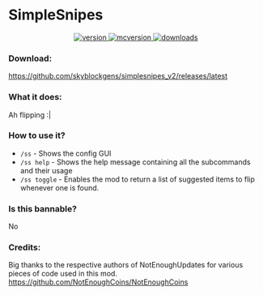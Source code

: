 # SimpleSnipes

<p align="center">
  <a href="https://github.com/skyblockgens/simplesnipes_v2/releases/latest" target="_blank">
    <img alt="version" src="https://img.shields.io/badge/RELEASE-2.0-blueviolet?color=%239f00ff&style=for-the-badge" />
  </a>
  <a href="https://files.minecraftforge.net/net/minecraftforge/forge/index_1.8.9.html" target="_blank">
    <img alt="mcversion" src="https://img.shields.io/badge/MC%20Version-1.8.9-blue?color=%239f00ff&style=for-the-badge" />
  </a>
  <a href="https://github.com/skyblockgens/simplesnipes_v2/releases/latest" target="_blank">
    <img alt="downloads" src="https://img.shields.io/badge/DOWNLOADS-1.2k-a?color=%239f00ff&style=for-the-badge" />
    </a>
</p>

### Download:
https://github.com/skyblockgens/simplesnipes_v2/releases/latest

### What it does:

Ah flipping :|

### How to use it?
- `/ss` - Shows the config GUI
- `/ss help` - Shows the help message containing all the subcommands and their usage
- `/ss toggle` - Enables the mod to return a list of suggested items to flip whenever one is found.


### Is this bannable?
No


 ### Credits:
Big thanks to the respective authors of NotEnoughUpdates for various pieces of code used in this mod.
https://github.com/NotEnoughCoins/NotEnoughCoins
